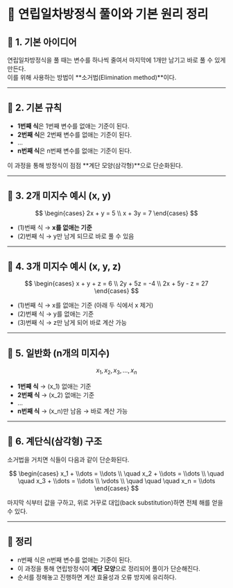 # 📌 연립일차방정식 풀이와 기본 원리 정리

## 📌 1. 기본 아이디어
연립일차방정식을 풀 때는 변수를 하나씩 줄여서 마지막에 1개만 남기고 바로 풀 수 있게 만든다.  
이를 위해 사용하는 방법이 **소거법(Elimination method)**이다.

---

## 📌 2. 기본 규칙
- **1번째 식**은 1번째 변수를 없애는 기준이 된다.
- **2번째 식**은 2번째 변수를 없애는 기준이 된다.
- …
- **n번째 식**은 n번째 변수를 없애는 기준이 된다.

이 과정을 통해 방정식이 점점 **계단 모양(삼각형)**으로 단순화된다.

---

## 📌 3. 2개 미지수 예시 (x, y)

$$
\begin{cases}
2x + y = 5 \\
x + 3y = 7
\end{cases}
$$

- (1)번째 식 → **x를 없애는 기준**
- (2)번째 식 → y만 남게 되므로 바로 풀 수 있음

---

## 📌 4. 3개 미지수 예시 (x, y, z)

$$
\begin{cases}
x + y + z = 6 \\
2y + 5z = -4 \\
2x + 5y - z = 27
\end{cases}
$$

- (1)번째 식 → x를 없애는 기준 (아래 두 식에서 x 제거)
- (2)번째 식 → y를 없애는 기준
- (3)번째 식 → z만 남게 되어 바로 계산 가능

---

## 📌 5. 일반화 (n개의 미지수)

$$
x_1, x_2, x_3, \, ..., \, x_n
$$

- **1번째 식** → \(x_1\) 없애는 기준
- **2번째 식** → \(x_2\) 없애는 기준
- …
- **n번째 식** → \(x_n\)만 남음 → 바로 계산 가능

---

## 📌 6. 계단식(삼각형) 구조

소거법을 거치면 식들이 다음과 같이 단순화된다.

$$
\begin{cases}
x_1 + \\dots = \\dots \\
\quad x_2 + \\dots = \\dots \\
\quad \quad x_3 + \\dots = \\dots \\
\vdots \\
\quad \quad \quad x_n = \\dots
\end{cases}
$$

마지막 식부터 값을 구하고, 위로 거꾸로 대입(back substitution)하면 전체 해를 얻을 수 있다.

---

## 📌 정리
- n번째 식은 n번째 변수를 없애는 기준이 된다.
- 이 과정을 통해 연립방정식이 **계단 모양**으로 정리되어 풀이가 단순해진다.
- 순서를 정해놓고 진행하면 계산 효율성과 오류 방지에 유리하다.

